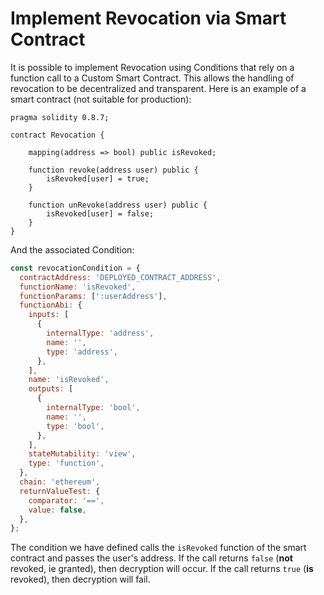 # Implement Revocation via Smart Contract

It is possible to implement Revocation using Conditions that rely on a function call to a Custom Smart Contract. This allows the handling of revocation to be decentralized and transparent. Here is an example of a smart contract (not suitable for production):

```solidity
pragma solidity 0.8.7;

contract Revocation {

    mapping(address => bool) public isRevoked;

    function revoke(address user) public {
        isRevoked[user] = true;
    }

    function unRevoke(address user) public {
        isRevoked[user] = false;
    }
}
```

And the associated Condition:

```javascript
const revocationCondition = {
  contractAddress: 'DEPLOYED_CONTRACT_ADDRESS',
  functionName: 'isRevoked',
  functionParams: [':userAddress'],
  functionAbi: {
    inputs: [
      {
        internalType: 'address',
        name: '',
        type: 'address',
      },
    ],
    name: 'isRevoked',
    outputs: [
      {
        internalType: 'bool',
        name: '',
        type: 'bool',
      },
    ],
    stateMutability: 'view',
    type: 'function',
  },
  chain: 'ethereum',
  returnValueTest: {
    comparator: '==',
    value: false,
  },
};
```

The condition we have defined calls the `isRevoked` function of the smart contract and passes the user's address. If the call returns `false` (**not** revoked, ie granted), then decryption will occur. If the call returns `true` (**is** revoked), then decryption will fail.
